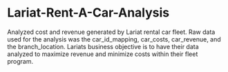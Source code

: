 # Lariat-Rent-A-Car-Analysis
Analyzed cost and revenue generated by Lariat rental car fleet.
Raw data used for the analysis was the car_id_mapping, car_costs, car_revenue, and the branch_location.
Lariats business objective is to have their data analyzed to maximize revenue and minimize costs within their fleet program.
